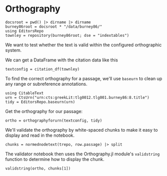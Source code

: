 # Orthography


```@setup ortho
docsroot = pwd() |> dirname |> dirname
burney86root = docsroot * "/data/burney86/"
using EditorsRepo
townley = repository(burney86root; dse = "indextables")
```

We want to test whether the text is valid within the configured orthographic system.

We can get a DataFrame with the citation data like this 

```@example ortho
textconfig = citation_df(townley)
```

To find the correct orthography for a passage, we'll use `baseurn` to clean up any range or subreference annotations.

```@example ortho
using CitableText
urn = CtsUrn("urn:cts:greekLit:tlg0012.tlg001.burney86:8.title")
tidy = EditorsRepo.baseurn(urn)
```

Get the orthography for our passage:

```@example ortho
ortho = orthographyforurn(textconfig, tidy)
```

We'll validate the orthography by white-spaced chunks to make it easy to display and read in the notebook.


```@example ortho
chunks = normednodetext(trepo, row.passage) |> split
```

The validator notebook then uses the Orthography.jl module's `validstring` function to determine how to display the chunk.



```@example ortho
validstring(ortho, chunks[1])
```